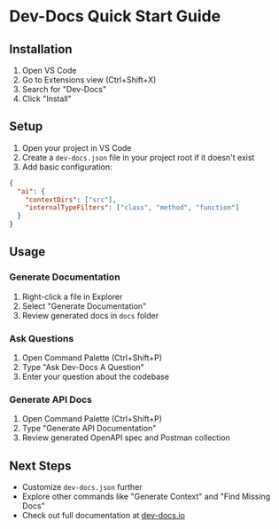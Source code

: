 # Dev-Docs Quick Start Guide

## Installation

1. Open VS Code
2. Go to Extensions view (Ctrl+Shift+X)
3. Search for "Dev-Docs"
4. Click "Install"

## Setup

1. Open your project in VS Code
2. Create a `dev-docs.json` file in your project root if it doesn't exist
3. Add basic configuration:

```json
{
  "ai": {
    "contextDirs": ["src"],
    "internalTypeFilters": ["class", "method", "function"]
  }
}
```

## Usage

### Generate Documentation

1. Right-click a file in Explorer
2. Select "Generate Documentation"
3. Review generated docs in `docs` folder

### Ask Questions

1. Open Command Palette (Ctrl+Shift+P)
2. Type "Ask Dev-Docs A Question"
3. Enter your question about the codebase

### Generate API Docs

1. Open Command Palette (Ctrl+Shift+P) 
2. Type "Generate API Documentation"
3. Review generated OpenAPI spec and Postman collection

## Next Steps

- Customize `dev-docs.json` further
- Explore other commands like "Generate Context" and "Find Missing Docs"
- Check out full documentation at [dev-docs.io](https://dev-docs.io)